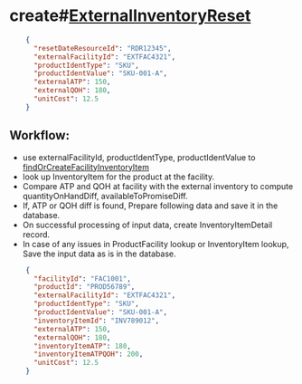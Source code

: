 # create#[ExternalInventoryReset](ExternalInventoryReset.md)


```json
    {
      "resetDateResourceId": "RDR12345",
      "externalFacilityId": "EXTFAC4321",
      "productIdentType": "SKU",
      "productIdentValue": "SKU-001-A",
      "externalATP": 150,
      "externalQOH": 180,
      "unitCost": 12.5
    }
```

## Workflow:

* use externalFacilityId, productIdentType, productIdentValue to [findOrCreateFacilityInventoryItem](findOrCreateFacilityInventoryItem.md)
* look up InventoryItem for the product at the facility.
* Compare ATP and QOH at facility with the external inventory to compute quantityOnHandDiff, availableToPromiseDiff. 
* If, ATP or QOH diff is found, Prepare following data and save it in the database.
* On successful processing of input data, create InventoryItemDetail record.
* In case of any issues in ProductFacility lookup or InventoryItem lookup, Save the input data as is in the database. 

```json
    {
      "facilityId": "FAC1001",
      "productId": "PROD56789",
      "externalFacilityId": "EXTFAC4321",
      "productIdentType": "SKU",
      "productIdentValue": "SKU-001-A",
      "inventoryItemId": "INV789012",
      "externalATP": 150,
      "externalQOH": 180,
      "inventoryItemATP": 180,
      "inventoryItemATPQOH": 200,
      "unitCost": 12.5
    }

```